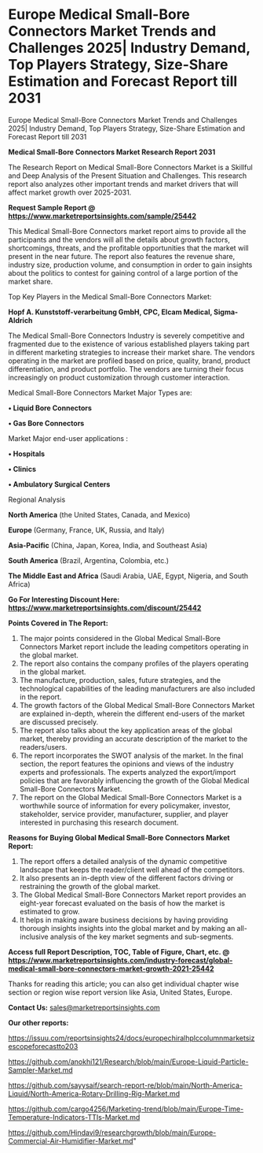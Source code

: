 # Europe Medical Small-Bore Connectors Market Trends and Challenges 2025| Industry Demand, Top Players Strategy, Size-Share Estimation and Forecast Report till 2031
Europe Medical Small-Bore Connectors Market Trends and Challenges 2025| Industry Demand, Top Players Strategy, Size-Share Estimation and Forecast Report till 2031

<strong>Medical Small-Bore Connectors Market Research Report 2031</strong>

The Research Report on Medical Small-Bore Connectors Market is a Skillful and Deep Analysis of the Present Situation and Challenges. This research report also analyzes other important trends and market drivers that will affect market growth over 2025-2031.

<strong>Request Sample Report @ <a href=https://www.marketreportsinsights.com/sample/25442>https://www.marketreportsinsights.com/sample/25442</a></strong>

This Medical Small-Bore Connectors market report aims to provide all the participants and the vendors will all the details about growth factors, shortcomings, threats, and the profitable opportunities that the market will present in the near future. The report also features the revenue share, industry size, production volume, and consumption in order to gain insights about the politics to contest for gaining control of a large portion of the market share.

Top Key Players in the Medical Small-Bore Connectors Market:

<strong>Hopf A. Kunststoff-verarbeitung GmbH, CPC, Elcam Medical, Sigma-Aldrich</strong>

The Medical Small-Bore Connectors Industry is severely competitive and fragmented due to the existence of various established players taking part in different marketing strategies to increase their market share. The vendors operating in the market are profiled based on price, quality, brand, product differentiation, and product portfolio. The vendors are turning their focus increasingly on product customization through customer interaction.

Medical Small-Bore Connectors Market Major Types are:

<strong>• Liquid Bore Connectors

• Gas Bore Connectors</strong>

Market Major end-user applications :

<strong>• Hospitals

• Clinics

• Ambulatory Surgical Centers</strong>

Regional Analysis

</u><strong><b>North America</b></strong> (the United States, Canada, and Mexico)

<strong><b>Europe </b></strong>(Germany, France, UK, Russia, and Italy)

<strong><b>Asia-Pacific</b></strong> (China, Japan, Korea, India, and Southeast Asia)

<strong><b>South America</b></strong> (Brazil, Argentina, Colombia, etc.)

<strong><b>The Middle East and Africa</b></strong> (Saudi Arabia, UAE, Egypt, Nigeria, and South Africa)

<strong>Go For Interesting Discount Here: <a href=https://www.marketreportsinsights.com/discount/25442>https://www.marketreportsinsights.com/discount/25442</a></strong>

<strong>Points Covered in The Report:</strong>
<ol>
  <li>The major points considered in the Global Medical Small-Bore Connectors Market report include the leading competitors operating in the global market.</li>
  <li>The report also contains the company profiles of the players operating in the global market.</li>
  <li>The manufacture, production, sales, future strategies, and the technological capabilities of the leading manufacturers are also included in the report.</li>
  <li>The growth factors of the Global Medical Small-Bore Connectors Market are explained in-depth, wherein the different end-users of the market are discussed precisely.</li>
  <li>The report also talks about the key application areas of the global market, thereby providing an accurate description of the market to the readers/users.</li>
  <li>The report incorporates the SWOT analysis of the market. In the final section, the report features the opinions and views of the industry experts and professionals. The experts analyzed the export/import policies that are favorably influencing the growth of the Global Medical Small-Bore Connectors Market.</li>
  <li>The report on the Global Medical Small-Bore Connectors Market is a worthwhile source of information for every policymaker, investor, stakeholder, service provider, manufacturer, supplier, and player interested in purchasing this research document.</li>
</ol>
<strong>Reasons for Buying Global Medical Small-Bore Connectors Market Report:</strong>

<ol>
  <li>The report offers a detailed analysis of the dynamic competitive landscape that keeps the reader/client well ahead of the competitors.</li>
  <li>It also presents an in-depth view of the different factors driving or restraining the growth of the global market.</li>
  <li>The Global Medical Small-Bore Connectors Market report provides an eight-year forecast evaluated on the basis of how the market is estimated to grow.</li>
  <li>It helps in making aware business decisions by having providing thorough insights insights into the global market and by making an all-inclusive analysis of the key market segments and sub-segments.</li>
</ol>
<strong>Access full Report Description, TOC, Table of Figure, Chart, etc. @ <a href=https://www.marketreportsinsights.com/industry-forecast/global-medical-small-bore-connectors-market-growth-2021-25442>https://www.marketreportsinsights.com/industry-forecast/global-medical-small-bore-connectors-market-growth-2021-25442</a></strong>


Thanks for reading this article; you can also get individual chapter wise section or region wise report version like Asia, United States, Europe.

<strong>Contact Us:</strong>
sales@marketreportsinsights.com

<strong>Our other reports:</strong>

<a href=https://issuu.com/reportsinsights24/docs/europechiralhplccolumnmarketsizescopeforecastto203>https://issuu.com/reportsinsights24/docs/europechiralhplccolumnmarketsizescopeforecastto203</a>

<a href=https://github.com/anokhi121/Research/blob/main/Europe-Liquid-Particle-Sampler-Market.md>https://github.com/anokhi121/Research/blob/main/Europe-Liquid-Particle-Sampler-Market.md</a>

<a href=https://github.com/sayysaif/search-report-re/blob/main/North-America-Liquid/North-America-Rotary-Drilling-Rig-Market.md>https://github.com/sayysaif/search-report-re/blob/main/North-America-Liquid/North-America-Rotary-Drilling-Rig-Market.md</a>

<a href=https://github.com/cargo4256/Marketing-trend/blob/main/Europe-Time-Temperature-Indicators-TTIs-Market.md>https://github.com/cargo4256/Marketing-trend/blob/main/Europe-Time-Temperature-Indicators-TTIs-Market.md</a>

<a href=https://github.com/Hindavi9/researchgrowth/blob/main/Europe-Commercial-Air-Humidifier-Market.md>https://github.com/Hindavi9/researchgrowth/blob/main/Europe-Commercial-Air-Humidifier-Market.md</a>"

